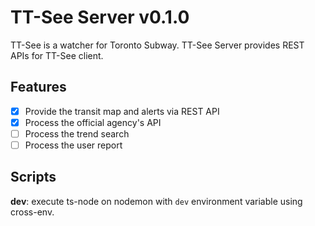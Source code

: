 # TT-See Server v0.1.0
TT-See is a watcher for Toronto Subway.
TT-See Server provides REST APIs for TT-See client.

## Features
- [X] Provide the transit map and alerts via REST API
- [X] Process the official agency's API
- [ ] Process the trend search
- [ ] Process the user report

## Scripts
**dev**: execute ts-node on nodemon with `dev` environment variable using cross-env.